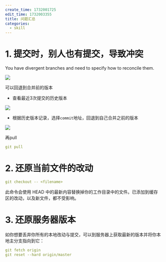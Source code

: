 ```yaml
---
create_time: 1732001725
edit_time: 1732003355
title: 问题汇总
categories:
  - skill
---
```



# 1. 提交时，别人也有提交，导致冲突

You have divergent branches and need to specify how to reconcile them.

<img src="/assets/YwfHbO4qKohA8LxxnsZccyoEnff.png" src-width="721" class="markdown-img m-auto" src-height="335" align="center"/>

可以回退到合并前的版本

- 查看最近3次提交的历史版本

<img src="/assets/BBuFbQS2VooxwtxeyFpcQQcJnTc.png" src-width="656" class="markdown-img m-auto" src-height="276" align="center"/>

- 根据历史版本记录，选择`commit`地址，回退到自己合并之前的版本

<img src="/assets/UbBPbq33QoH9iAxeg69cm4CZnpb.png" src-width="700" class="markdown-img m-auto" src-height="58" align="center"/>

再pull

```yaml
git pull
```

# 2. 还原当前文件的改动

```yaml
git checkout -- <filename>
```

此命令会使用 HEAD 中的最新内容替换掉你的工作目录中的文件。已添加到缓存区的改动，以及新文件，都不受影响。

# 3. 还原服务器版本

如你想要丢弃你所有的本地改动与提交，可以到服务器上获取最新的版本并将你本地主分支指向到它：

```yaml
git fetch origin
git reset --hard origin/master
```


